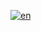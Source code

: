 [![en](https://img.shields.io/badge/lang-en-red.svg)](https://github.com/aws-samples/videos-transfer-vimeo/edit/main/README.md)
